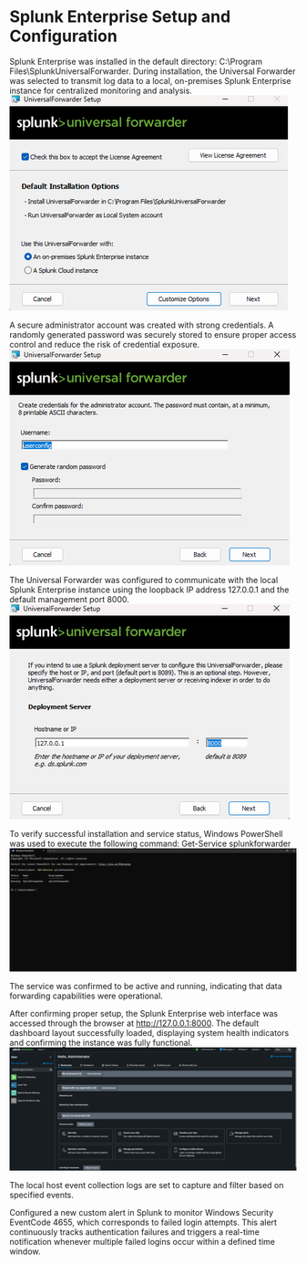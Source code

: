 # Splunk Enterprise Setup and Configuration

Splunk Enterprise was installed in the default directory:
C:\Program Files\SplunkUniversalForwarder.
During installation, the Universal Forwarder was selected to transmit log data to a local, on-premises Splunk Enterprise instance for centralized monitoring and analysis.
![Splunk](images/1.png)

A secure administrator account was created with strong credentials. A randomly generated password was securely stored to ensure proper access control and reduce the risk of credential exposure.
![Splunk](images/2.png)

The Universal Forwarder was configured to communicate with the local Splunk Enterprise instance using the loopback IP address 127.0.0.1 and the default management port 8000.
![Splunk](images/3.png)

To verify successful installation and service status, Windows PowerShell was used to execute the following command:
Get-Service splunkforwarder
![Splunk](images/4.png)

The service was confirmed to be active and running, indicating that data forwarding capabilities were operational.

After confirming proper setup, the Splunk Enterprise web interface was accessed through the browser at http://127.0.0.1:8000. The default dashboard layout successfully loaded, displaying system health indicators and confirming the instance was fully functional.
![Splunk](images/5.png)


The local host event collection logs are set to capture and filter based on specified events.

Configured a new custom alert in Splunk to monitor Windows Security EventCode 4655, which corresponds to failed login attempts.
This alert continuously tracks authentication failures and triggers a real-time notification whenever multiple failed logins occur within a defined time window.

